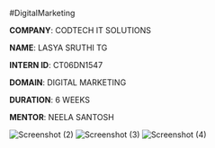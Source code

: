  #DigitalMarketing

**COMPANY**: CODTECH IT SOLUTIONS

**NAME**: LASYA SRUTHI TG

**INTERN ID**: CT06DN1547

**DOMAIN**: DIGITAL MARKETING 

**DURATION**: 6 WEEKS 

**MENTOR**: NEELA SANTOSH

![Screenshot (2)](https://github.com/user-attachments/assets/e2098d8d-4996-4727-9630-b63bae1f4986)
![Screenshot (3)](https://github.com/user-attachments/assets/4f47f2f7-5855-47f5-ae9e-e2f44db556e9)
![Screenshot (4)](https://github.com/user-attachments/assets/6bd0b7a8-6b90-4603-9e2c-81cdea21deb4)
